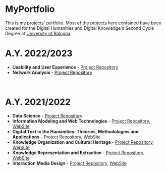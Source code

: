 # MyPortfolio
This is my projects' portfolio. Most of the projects here contained have been created for the Digital Humanities and Digital Knowledge's Second Cycle Degree at <a href="https://www.unibo.it/it">University of Bologna</a>

<h1>A.Y. 2022/2023</h1>
<ul>
  <li> <b>Usability and User Experience</b> - <a href="https://github.com/PLAYEDtheapp/Played">Project Repository</a></li>
   <li> <b>Network Analysis</b> - <a href="https://github.com/SaraVell1/Network-Analysis.git">Project Repository</a></li>
</ul>
<br>
<h1>A.Y. 2021/2022</h1>
<ul>
  <li> <b>Data Science</b> - <a href="https://github.com/olgagolgan/v-AMOS.git">Project Repository</a></li>
  <li><b>Information Modeling and Web Technologies</b> - <a href="https://github.com/JSOShakespeare/JSOShakespeare.git">Project Repository</a>, <a href="https://github.com/JSOShakespeare/JSOShakespeare.git">WebSite</a></li>
  <li><b>Digital Text in the Humanities: Theories, Methodologies and Applications</b> - <a href="https://github.com/Shakespeare-in-XSLT/ShakeXSLT">Project Repository</a>, <a href="https://shakespeare-in-xslt.github.io/ShakeXSLT/">WebSite</a></li>
  <li><b>Knowledge Organization and Cultural Heritage </b> - <a href="https://github.com/Anastasia-RomanLOD/Anastasia-RomanLOD.git">Project Repository</a>, <a href="https://anastasia-romanlod.github.io/Anastasia-RomanLOD/">WebSite</a></li>
  <li><b>Knowledge Representation and Extraction </b> - <a href="https://github.com/AlexOntlogy/AlexOntology">Project Repository</a>, <a href="https://alexontlogy.github.io/AlexOntology/">WebSite</a></li>
  <li><b>Interaction Media Design</b> - <a href="https://github.com/TalkWithMorandiExperience/talkwithMorandi">Project Repository</a>, <a href="https://talkwithmorandiexperience.github.io/talkwithMorandi/">WebSite</a></li>
</ul>
